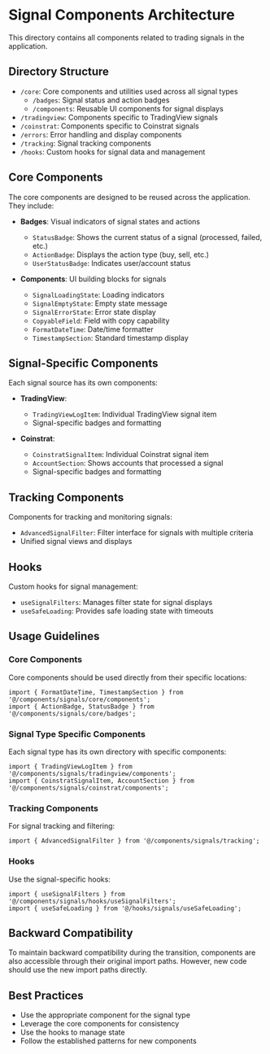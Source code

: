 
# Signal Components Architecture

This directory contains all components related to trading signals in the application.

## Directory Structure

- `/core`: Core components and utilities used across all signal types
  - `/badges`: Signal status and action badges
  - `/components`: Reusable UI components for signal displays
- `/tradingview`: Components specific to TradingView signals
- `/coinstrat`: Components specific to Coinstrat signals
- `/errors`: Error handling and display components
- `/tracking`: Signal tracking components
- `/hooks`: Custom hooks for signal data and management

## Core Components

The core components are designed to be reused across the application. They include:

- **Badges**: Visual indicators of signal states and actions
  - `StatusBadge`: Shows the current status of a signal (processed, failed, etc.)
  - `ActionBadge`: Displays the action type (buy, sell, etc.)
  - `UserStatusBadge`: Indicates user/account status

- **Components**: UI building blocks for signals
  - `SignalLoadingState`: Loading indicators
  - `SignalEmptyState`: Empty state message
  - `SignalErrorState`: Error state display
  - `CopyableField`: Field with copy capability
  - `FormatDateTime`: Date/time formatter
  - `TimestampSection`: Standard timestamp display

## Signal-Specific Components

Each signal source has its own components:

- **TradingView**:
  - `TradingViewLogItem`: Individual TradingView signal item
  - Signal-specific badges and formatting

- **Coinstrat**:
  - `CoinstratSignalItem`: Individual Coinstrat signal item
  - `AccountSection`: Shows accounts that processed a signal
  - Signal-specific badges and formatting

## Tracking Components

Components for tracking and monitoring signals:

- `AdvancedSignalFilter`: Filter interface for signals with multiple criteria
- Unified signal views and displays

## Hooks

Custom hooks for signal management:

- `useSignalFilters`: Manages filter state for signal displays
- `useSafeLoading`: Provides safe loading state with timeouts

## Usage Guidelines

### Core Components

Core components should be used directly from their specific locations:

```tsx
import { FormatDateTime, TimestampSection } from '@/components/signals/core/components';
import { ActionBadge, StatusBadge } from '@/components/signals/core/badges';
```

### Signal Type Specific Components

Each signal type has its own directory with specific components:

```tsx
import { TradingViewLogItem } from '@/components/signals/tradingview/components';
import { CoinstratSignalItem, AccountSection } from '@/components/signals/coinstrat/components';
```

### Tracking Components

For signal tracking and filtering:

```tsx
import { AdvancedSignalFilter } from '@/components/signals/tracking';
```

### Hooks

Use the signal-specific hooks:

```tsx
import { useSignalFilters } from '@/components/signals/hooks/useSignalFilters';
import { useSafeLoading } from '@/hooks/signals/useSafeLoading';
```

## Backward Compatibility

To maintain backward compatibility during the transition, components are also accessible through their original import paths. However, new code should use the new import paths directly.

## Best Practices

- Use the appropriate component for the signal type
- Leverage the core components for consistency
- Use the hooks to manage state
- Follow the established patterns for new components
